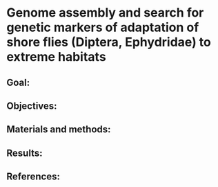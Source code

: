 # Genome assembly and search for genetic markers of adaptation of shore flies (Diptera, Ephydridae) to extreme habitats




## Goal:


## Objectives:


## Materials and methods:



## Results:



## References:


